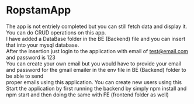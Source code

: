 ﻿# RopstamApp

 The app is not entriely completed but you can still fetch data and display it.<br />
 You can do CRUD operations on this app.<br />
 I have added a DataBase folder in the BE (Backend) file and you can insert that into your mysql database.<br />
 After the insertion just login to the application with email of test@email.com and password is 123<br />
 You can create your own email but you would have to provide your email and password for the gmail emailer  in the env file in BE (Backend) folder to be able to send  <br />   proper emails using this application. You can create new users using this <br />
 Start the application by first running the backend by simply npm install and npm start and then doing the same with FE (frontend folder as well)
